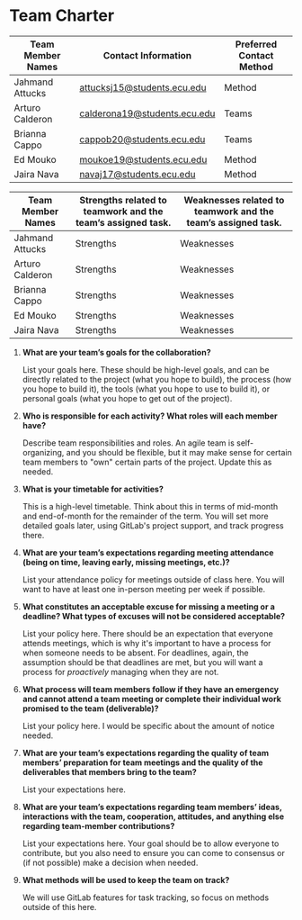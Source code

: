 Team Charter
============

| Team Member Names | Contact Information        | Preferred Contact Method |
| ----------------- | -------------------------- | ------------------------ |
| Jahmand Attucks        | attucksj15@students.ecu.edu     | Method                   |
| Arturo Calderon          | calderona19@students.ecu.edu |  Teams          |
| Brianna Cappo         | cappob20@students.ecu.edu     | Teams                   |
| Ed Mouko | moukoe19@students.ecu.edu     | Method                   |
| Jaira Nava      | navaj17@students.ecu.edu     | Method                   |

| Team Member Names | Strengths related to teamwork and the team’s assigned task. | Weaknesses related to teamwork and the team’s assigned task. |
| -------------------- | ----------------------------------------------------------- | ------------------------------------------------------------ |
| Jahmand Attucks          | Strengths     | Weaknesses             |
| Arturo Calderon          | Strengths     | Weaknesses             |
| Brianna Cappo           | Strengths     | Weaknesses             |
| Ed Mouko          | Strengths     | Weaknesses             |
| Jaira Nava          | Strengths     | Weaknesses             |

1. **What are your team’s goals for the collaboration?**

	List your goals here. These should be high-level goals, and can be directly related to the project (what you hope to build), the process (how you hope to build it), the tools (what you hope to use to build it), or personal goals (what you hope to get out of the project).

2. **Who is responsible for each activity? What roles will each member have?**

	Describe team responsibilities and roles. An agile team is self-organizing, and you should be flexible, but it may make sense for certain team members to "own" certain parts of the project. Update this as needed.

3. **What is your timetable for activities?**  

	This is a high-level timetable. Think about this in terms of mid-month and end-of-month for the remainder of the term. You will set more detailed goals later, using GitLab's project support, and track progress there.

4. **What are your team’s expectations regarding meeting attendance (being on time, leaving early, missing meetings, etc.)?**

   List your attendance policy for meetings outside of class here. You will want to have at least one in-person meeting per week if possible. 

5. **What constitutes an acceptable excuse for missing a meeting or a deadline?  What types of excuses will not be considered acceptable?**

   List your policy here. There should be an expectation that everyone attends meetings, which is why it's important to have a process for when someone needs to be absent. For deadlines, again, the assumption should be that deadlines are met, but you will want a process for _proactively_ managing when they are not.

6. **What process will team members follow if they have an emergency and cannot attend a team meeting or complete their individual work promised to the team (deliverable)?**

   List your policy here. I would be specific about the amount of notice needed.

7. **What are your team’s expectations regarding the quality of team members’ preparation for team meetings and the quality of the deliverables that members bring to the team?**

   List your expectations here.

8. **What are your team’s expectations regarding team members’ ideas, interactions with the team, cooperation, attitudes, and anything else regarding team-member contributions?**

   List your expectations here. Your goal should be to allow everyone to contribute, but you also need to ensure you can come to consensus or (if not possible) make a decision when needed. 

9. **What methods will be used to keep the team on track?**

   We will use GitLab features for task tracking, so focus on methods outside of this here.
